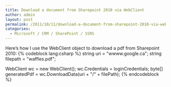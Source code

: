 ```yaml
---
title: Download a document from Sharepoint 2010 via WebClient
author: admin
layout: post
permalink: /2011/10/11/download-a-document-from-sharepoint-2010-via-webclient/
categories:
  - Microsoft / CRM / SharePoint / SSRS
---
```



Here’s how I use the WebClient object to download a pdf from Sharepoint 2010:
{% codeblock lang:csharp %}
string uri = "wwww.google.ca";
string filepath = "waffles.pdf";
 
WebClient wc = new WebClient();
wc.Credentials = loginCredentials;
byte[] generatedPdf = wc.DownloadData(uri + "/" + filePath);
{% endcodeblock %}